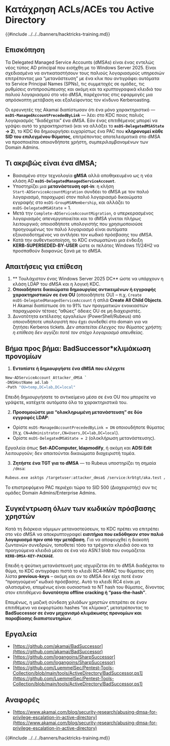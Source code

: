 # Κατάχρηση ACLs/ACEs του Active Directory

{{#include ../../../banners/hacktricks-training.md}}

## Επισκόπηση

Τα Delegated Managed Service Accounts (dMSAs) είναι ένας εντελώς νέος τύπος AD principal που εισήχθη με το Windows Server 2025. Είναι σχεδιασμένα να αντικαταστήσουν τους παλιούς λογαριασμούς υπηρεσιών επιτρέποντας μια “μετανάστευση” με ένα κλικ που αντιγράφει αυτόματα τα Service Principal Names (SPNs), τις συμμετοχές σε ομάδες, τις ρυθμίσεις αντιπροσώπευσης και ακόμη και τα κρυπτογραφικά κλειδιά του παλιού λογαριασμού στο νέο dMSA, παρέχοντας στις εφαρμογές μια απρόσκοπτη μετάβαση και εξαλείφοντας τον κίνδυνο Kerberoasting.

Οι ερευνητές της Akamai διαπίστωσαν ότι ένα μόνο χαρακτηριστικό — **`msDS‑ManagedAccountPrecededByLink`** — λέει στο KDC ποιος παλιός λογαριασμός “διαδέχεται” ένα dMSA. Εάν ένας επιτιθέμενος μπορεί να γράψει αυτό το χαρακτηριστικό (και να αλλάξει το **`msDS‑DelegatedMSAState` → 2**), το KDC θα δημιουργήσει ευχαρίστως ένα PAC που **κληρονομεί κάθε SID του επιλεγμένου θύματος**, επιτρέποντας αποτελεσματικά στο dMSA να προσποιείται οποιονδήποτε χρήστη, συμπεριλαμβανομένων των Domain Admins.

## Τι ακριβώς είναι ένα dMSA;

* Βασισμένο στην τεχνολογία **gMSA** αλλά αποθηκευμένο ως η νέα κλάση AD **`msDS‑DelegatedManagedServiceAccount`**.
* Υποστηρίζει μια **μετανάστευση opt-in**: η κλήση `Start‑ADServiceAccountMigration` συνδέει το dMSA με τον παλιό λογαριασμό, παραχωρεί στον παλιό λογαριασμό δικαιώματα εγγραφής στο `msDS‑GroupMSAMembership`, και αλλάζει το `msDS‑DelegatedMSAState` = 1.
* Μετά την `Complete‑ADServiceAccountMigration`, ο υπερκερασμένος λογαριασμός απενεργοποιείται και το dMSA γίνεται πλήρως λειτουργικό; οποιοσδήποτε υπολογιστής που χρησιμοποιούσε προηγουμένως τον παλιό λογαριασμό είναι αυτόματα εξουσιοδοτημένος να αντλήσει τον κωδικό πρόσβασης του dMSA.
* Κατά την αυθεντικοποίηση, το KDC ενσωματώνει μια ένδειξη **KERB‑SUPERSEDED‑BY‑USER** ώστε οι πελάτες Windows 11/24H2 να προσπαθούν διαφανώς ξανά με το dMSA.

## Απαιτήσεις για επίθεση
1. ** Τουλάχιστον ένας Windows Server 2025 DC** ώστε να υπάρχουν η κλάση LDAP του dMSA και η λογική KDC.
2. **Οποιαδήποτε δικαιώματα δημιουργίας αντικειμένων ή εγγραφής χαρακτηριστικών σε ένα OU** (οποιοδήποτε OU) – π.χ. `Create msDS‑DelegatedManagedServiceAccount` ή απλά **Create All Child Objects**. Η Akamai διαπίστωσε ότι το 91% των πραγματικών ενοικιαστών παραχωρούν τέτοιες “αθώες” άδειες OU σε μη διαχειριστές.
3. Δυνατότητα εκτέλεσης εργαλείων (PowerShell/Rubeus) από οποιονδήποτε υπολογιστή που έχει συνδεθεί στο domain για να ζητήσει Kerberos tickets.
*Δεν απαιτείται έλεγχος του θύματος χρήστη; η επίθεση δεν αγγίζει ποτέ τον στόχο λογαριασμό απευθείας.*

## Βήμα προς βήμα: BadSuccessor*κλιμάκωση προνομίων

1. **Εντοπίστε ή δημιουργήστε ένα dMSA που ελέγχετε**
```bash
New‑ADServiceAccount Attacker_dMSA `
‑DNSHostName ad.lab `
‑Path "OU=temp,DC=lab,DC=local"
```

Επειδή δημιουργήσατε το αντικείμενο μέσα σε ένα OU που μπορείτε να γράψετε, κατέχετε αυτόματα όλα τα χαρακτηριστικά του.

2. **Προσομοιώστε μια “ολοκληρωμένη μετανάστευση” σε δύο εγγραφές LDAP**:
- Ορίστε `msDS‑ManagedAccountPrecededByLink = DN` οποιουδήποτε θύματος (π.χ. `CN=Administrator,CN=Users,DC=lab,DC=local`).
- Ορίστε `msDS‑DelegatedMSAState = 2` (ολοκλήρωση μετανάστευσης).

Εργαλεία όπως **Set‑ADComputer, ldapmodify**, ή ακόμη και **ADSI Edit** λειτουργούν; δεν απαιτούνται δικαιώματα διαχειριστή τομέα.

3. **Ζητήστε ένα TGT για το dMSA** — το Rubeus υποστηρίζει τη σημαία `/dmsa`:

```bash
Rubeus.exe asktgs /targetuser:attacker_dmsa$ /service:krbtgt/aka.test /dmsa /opsec /nowrap /ptt /ticket:<Machine TGT>
```

Το επιστρεφόμενο PAC περιέχει τώρα το SID 500 (Διαχειριστής) συν τις ομάδες Domain Admins/Enterprise Admins.

## Συγκέντρωση όλων των κωδικών πρόσβασης χρηστών

Κατά τη διάρκεια νόμιμων μεταναστεύσεων, το KDC πρέπει να επιτρέπει στο νέο dMSA να αποκρυπτογραφεί **εισιτήρια που εκδόθηκαν στον παλιό λογαριασμό πριν από την μετάβαση**. Για να αποφευχθεί η διακοπή ζωντανών συνεδριών, τοποθετεί τόσο τα τρέχοντα κλειδιά όσο και τα προηγούμενα κλειδιά μέσα σε ένα νέο ASN.1 blob που ονομάζεται **`KERB‑DMSA‑KEY‑PACKAGE`**.

Επειδή η ψεύτικη μετανάστευσή μας ισχυρίζεται ότι το dMSA διαδέχεται το θύμα, το KDC αντιγράφει πιστά το κλειδί RC4‑HMAC του θύματος στη λίστα **previous‑keys** – ακόμη και αν το dMSA δεν είχε ποτέ έναν “προηγούμενο” κωδικό πρόσβασης. Αυτό το κλειδί RC4 είναι μη αλατισμένο, επομένως είναι ουσιαστικά το NT hash του θύματος, δίνοντας στον επιτιθέμενο **δυνατότητα offline cracking ή “pass‑the‑hash”**.

Επομένως, η μαζική σύνδεση χιλιάδων χρηστών επιτρέπει σε έναν επιτιθέμενο να εκφορτώσει hashes “σε κλίμακα”, μετατρέποντας το **BadSuccessor σε έναν μηχανισμό κλιμάκωσης προνομίων και παραβίασης διαπιστευτηρίων**.

## Εργαλεία

- [https://github.com/akamai/BadSuccessor](https://github.com/akamai/BadSuccessor)
- [https://github.com/logangoins/SharpSuccessor](https://github.com/logangoins/SharpSuccessor)
- [https://github.com/LuemmelSec/Pentest-Tools-Collection/blob/main/tools/ActiveDirectory/BadSuccessor.ps1](https://github.com/LuemmelSec/Pentest-Tools-Collection/blob/main/tools/ActiveDirectory/BadSuccessor.ps1)

## Αναφορές

- [https://www.akamai.com/blog/security-research/abusing-dmsa-for-privilege-escalation-in-active-directory](https://www.akamai.com/blog/security-research/abusing-dmsa-for-privilege-escalation-in-active-directory)


{{#include ../../../banners/hacktricks-training.md}}
